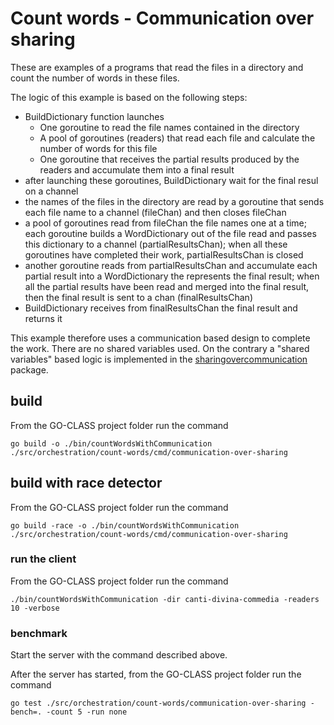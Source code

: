 # Count words - Communication over sharing

These are examples of a programs that read the files in a directory and count the number of words in these files.

The logic of this example is based on the following steps:

- BuildDictionary function launches
  - One goroutine to read the file names contained in the directory
  - A pool of goroutines (readers) that read each file and calculate the number of words for this file
  - One goroutine that receives the partial results produced by the readers and accumulate them into a final result
- after launching these goroutines, BuildDictionary wait for the final resul on a channel
- the names of the files in the directory are read by a goroutine that sends each file name to a channel (fileChan) and then closes fileChan
- a pool of goroutines read from fileChan the file names one at a time; each goroutine builds a WordDictionary out of the file read and passes this dictionary to a channel (partialResultsChan); when all these goroutines have completed their work, partialResultsChan is closed
- another goroutine reads from partialResultsChan and accumulate each partial result into a WordDictionary the represents the final result; when all the partial results have been read and merged into the final result, then the final result is sent to a chan (finalResultsChan)
- BuildDictionary receives from finalResultsChan the final result and returns it

This example therefore uses a communication based design to complete the work. There are no shared variables used. On the contrary a "shared variables" based logic is implemented in the [sharingovercommunication](../sharing-over-communication/) package.

## build

From the GO-CLASS project folder run the command

`go build -o ./bin/countWordsWithCommunication ./src/orchestration/count-words/cmd/communication-over-sharing`

## build with race detector

From the GO-CLASS project folder run the command

`go build -race -o ./bin/countWordsWithCommunication ./src/orchestration/count-words/cmd/communication-over-sharing`

### run the client

From the GO-CLASS project folder run the command

`./bin/countWordsWithCommunication -dir canti-divina-commedia -readers 10 -verbose `

### benchmark

Start the server with the command described above.

After the server has started, from the GO-CLASS project folder run the command

`go test ./src/orchestration/count-words/communication-over-sharing -bench=. -count 5 -run none`
